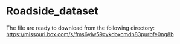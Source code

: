 # Roadside_dataset

The file are ready to download from the following directory:
https://missouri.box.com/s/fms6ylw59xykdoxcmdh83purbfe0ng8b

